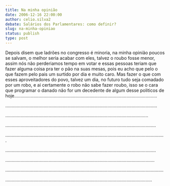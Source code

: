 ```yaml
---
title: Na minha opinião
date: 2006-12-16 22:00:00
author: celio.silva2
debate: Salários dos Parlamentares: como definir?
slug: na-minha-opiniao
status: publish 
type: post
---
```


Depois disem que ladrões no congresso é minoria, na minha opinião poucos se salvam, o melhor seria acabar com eles, talvez o roubo fosse menor, assim nós não perderiamos tempo em votar e essas pessoas teriam que fazer alguma coisa pra ter o pão na suas mesas, pois eu acho que pelo o que fazem pelo pais um surtido por dia e muito caro. Mas fazer o que com esses aproveitadores do povo, talvez um dia, no futuro tudo seja comadado por um robo, e ai certamente o robo não sabe fazer roubo, isso se o cara que programar o danado não for um decedente de algum desse politicos de hoje................................................................................................................  

.......................................................................................................................  

................................................................................................................  

......................................................................................................................  

.............................................................................................................................  

......................................................................................................................  

.....................................................................................................................  

............................................................................................................................  

...................................................................................................................
